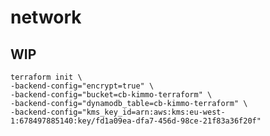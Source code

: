 # network


## WIP

    terraform init \
    -backend-config="encrypt=true" \
    -backend-config="bucket=cb-kimmo-terraform" \
    -backend-config="dynamodb_table=cb-kimmo-terraform" \
    -backend-config="kms_key_id=arn:aws:kms:eu-west-1:678497885140:key/fd1a09ea-dfa7-456d-98ce-21f83a36f20f"
